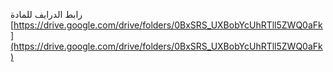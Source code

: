 رابط الدرايف للمادة
[https://drive.google.com/drive/folders/0BxSRS_UXBobYcUhRTll5ZWQ0aFk](https://drive.google.com/drive/folders/0BxSRS_UXBobYcUhRTll5ZWQ0aFk)
